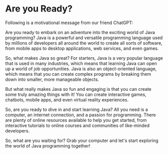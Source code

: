 # Are you Ready?

Following is a motivational message from our friend ChatGPT:

Are you ready to embark on an adventure into the exciting world of Java programming? Java is a powerful and versatile programming language used by millions of developers all around the world to create all sorts of software, from mobile apps to desktop applications, web services, and even games.

So, what makes Java so great? For starters, Java is a very popular language that is used in many industries, which means that learning Java can open up a world of job opportunities. Java is also an object-oriented language, which means that you can create complex programs by breaking them down into smaller, more manageable objects.

But what really makes Java so fun and engaging is that you can create some truly amazing things with it! You can create interactive games, chatbots, mobile apps, and even virtual reality experiences.

So, are you ready to dive in and start learning Java? All you need is a computer, an internet connection, and a passion for programming. There are plenty of online resources available to help you get started, from interactive tutorials to online courses and communities of like-minded developers.

So, what are you waiting for? Grab your computer and let's start exploring the world of Java programming together!
